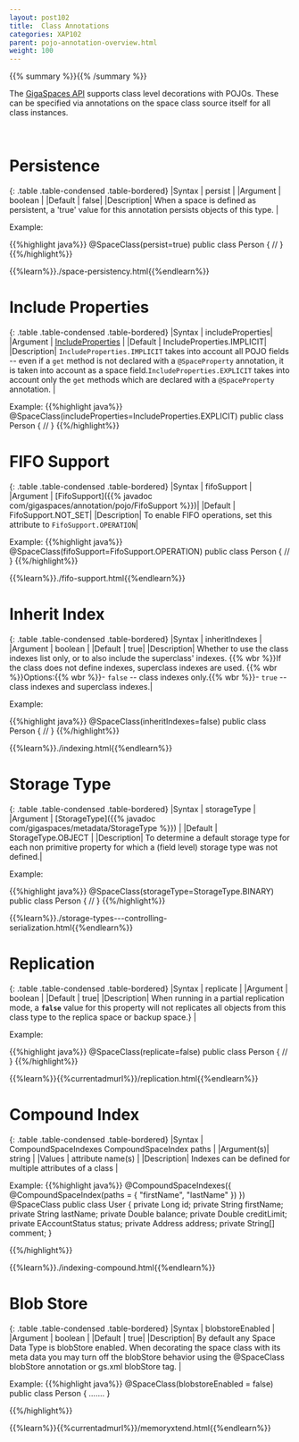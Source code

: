 ```yaml
---
layout: post102
title:  Class Annotations
categories: XAP102
parent: pojo-annotation-overview.html
weight: 100
---
```


{{% summary %}}{{% /summary %}}



The [GigaSpaces API](./the-gigaspace-interface-overview.html) supports class level decorations with POJOs. These can be specified via annotations on the space class source itself  for all class instances.


<br>

# Persistence

{: .table   .table-condensed  .table-bordered}
|Syntax     | persist |
|Argument   | boolean          |
|Default    | false|
|Description| When a space is defined as persistent, a 'true' value for this annotation persists objects of this type. |

Example:

{{%highlight java%}}
@SpaceClass(persist=true)
public class Person {
//
}
{{%/highlight%}}

{{%learn%}}./space-persistency.html{{%endlearn%}}


# Include Properties

{: .table   .table-condensed  .table-bordered}
|Syntax     | includeProperties|
|Argument   | [IncludeProperties](http://www.gigaspaces.com/docs/JavaDoc{{%currentversion%}}/com/gigaspaces/annotation/pojo/SpaceClass.IncludeProperties.html)      |
|Default    | IncludeProperties.IMPLICIT|
|Description| `IncludeProperties.IMPLICIT` takes into account all POJO fields -- even if a `get` method is not declared with a `@SpaceProperty` annotation, it is taken into account as a space field.`IncludeProperties.EXPLICIT` takes into account only the `get` methods which are declared with a `@SpaceProperty` annotation. |

Example:
{{%highlight java%}}
@SpaceClass(includeProperties=IncludeProperties.EXPLICIT)
public class Person {
  //
}
{{%/highlight%}}


# FIFO Support

{: .table   .table-condensed  .table-bordered}
|Syntax     | fifoSupport |
|Argument   | [FifoSupport]({{% javadoc com/gigaspaces/annotation/pojo/FifoSupport %}})|
|Default    | FifoSupport.NOT_SET|
|Description| To enable FIFO operations, set this attribute to `FifoSupport.OPERATION`|


Example:
{{%highlight java%}}
@SpaceClass(fifoSupport=FifoSupport.OPERATION)
public class Person {
  //
}
{{%/highlight%}}

{{%learn%}}./fifo-support.html{{%endlearn%}}


# Inherit Index

{: .table   .table-condensed  .table-bordered}
|Syntax     | inheritIndexes |
|Argument   | boolean          |
|Default    | true|
|Description| Whether to use the class indexes list only, or to also include the superclass' indexes. {{% wbr %}}If the class does not define indexes, superclass indexes are used. {{% wbr %}}Options:{{% wbr %}}- `false` -- class indexes only.{{% wbr %}}- `true` -- class indexes and superclass indexes.|

Example:

{{%highlight java%}}
@SpaceClass(inheritIndexes=false)
public class Person {
  //
}
{{%/highlight%}}

{{%learn%}}./indexing.html{{%endlearn%}}

# Storage Type

{: .table   .table-condensed  .table-bordered}
|Syntax     | storageType |
|Argument   | [StorageType]({{% javadoc com/gigaspaces/metadata/StorageType %}})          |
|Default    | StorageType.OBJECT |
|Description| To determine a default storage type for each non primitive property for which a (field level) storage type was not defined.|


Example:

{{%highlight java%}}
@SpaceClass(storageType=StorageType.BINARY)
public class Person {
  //
}
{{%/highlight%}}

{{%learn%}}./storage-types---controlling-serialization.html{{%endlearn%}}

# Replication

{: .table   .table-condensed  .table-bordered}
|Syntax     | replicate |
|Argument   | boolean          |
|Default    | true|
|Description| When running in a partial replication mode, a **`false`** value for this property will not replicates all objects from this class type to the replica space or backup space.} |

Example:

{{%highlight java%}}
@SpaceClass(replicate=false)
public class Person {
  //
}
{{%/highlight%}}



{{%learn%}}{{%currentadmurl%}}/replication.html{{%endlearn%}}


# Compound Index

{: .table   .table-condensed  .table-bordered}
|Syntax     | CompoundSpaceIndexes CompoundSpaceIndex paths  |
|Argument(s)| string          |
|Values     | attribute name(s)   |
|Description| Indexes can be defined for multiple attributes of a class  |


Example:
{{%highlight java%}}
@CompoundSpaceIndexes({ @CompoundSpaceIndex(paths = { "firstName", "lastName" }) })
@SpaceClass
public class User {
     private Long id;
     private String firstName;
     private String lastName;
     private Double balance;
     private Double creditLimit;
     private EAccountStatus status;
     private Address address;
     private String[] comment;
}

{{%/highlight%}}

{{%learn%}}./indexing-compound.html{{%endlearn%}}

# Blob Store

{: .table   .table-condensed  .table-bordered}
|Syntax     | blobstoreEnabled  |
|Argument | boolean          |
|Default | true|
|Description| By default any Space Data Type is blobStore enabled. When decorating the space class with its meta data you may turn off the blobStore behavior using the @SpaceClass blobStore annotation or gs.xml blobStore tag.  |


Example:
{{%highlight java%}}
@SpaceClass(blobstoreEnabled = false)
public class Person {
    .......
}

{{%/highlight%}}

{{%learn%}}{{%currentadmurl%}}/memoryxtend.html{{%endlearn%}}


